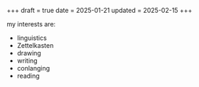 +++
draft = true
date = 2025-01-21
updated = 2025-02-15
+++

my interests are:
- linguistics
- Zettelkasten
- drawing
- writing
- conlanging
- reading

